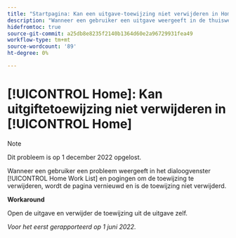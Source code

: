```yaml
---
title: "Startpagina: Kan een uitgave-toewijzing niet verwijderen in Home"
description: "Wanneer een gebruiker een uitgave weergeeft in de thuiswerklijst en probeert de toewijzing te verwijderen, wordt de pagina vernieuwd en is de toewijzing niet verwijderd."
hidefromtoc: true
source-git-commit: a25db8e8235f2140b1364d60e2a96729931fea49
workflow-type: tm+mt
source-wordcount: '89'
ht-degree: 0%

---
```



# [!UICONTROL Home]: Kan uitgiftetoewijzing niet verwijderen in [!UICONTROL Home]

>[!NOTE]
>
>Dit probleem is op 1 december 2022 opgelost.

Wanneer een gebruiker een probleem weergeeft in het dialoogvenster [!UICONTROL Home Work List] en pogingen om de toewijzing te verwijderen, wordt de pagina vernieuwd en is de toewijzing niet verwijderd.

**Workaround**

Open de uitgave en verwijder de toewijzing uit de uitgave zelf.

_Voor het eerst gerapporteerd op 1 juni 2022._

